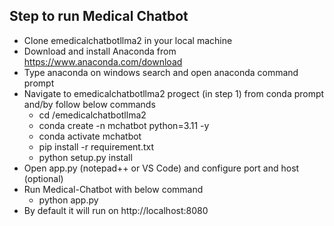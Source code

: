 ## Step to run Medical Chatbot
- Clone emedicalchatbotllma2 in your local machine
- Download and install Anaconda from https://www.anaconda.com/download
- Type anaconda on windows search and open anaconda command prompt
- Navigate to emedicalchatbotllma2 progect (in step 1) from conda prompt and/by follow below commands
    * cd <basepath>/emedicalchatbotllma2
    * conda create -n mchatbot python=3.11 -y
    * conda activate mchatbot
    * pip install -r requirement.txt
    * python setup.py install
- Open app.py (notepad++ or VS Code) and configure port and host (optional) 
- Run Medical-Chatbot with below command
    * python app.py
- By default it will run on http://localhost:8080
